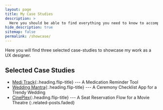 ```yaml
---
layout: page
title: My Case Studies
description: >
  Here you should be able to find everything you need to know to accomplish the most common tasks when blogging with Hydejack.
hide_description: true
sitemap: false
permalink: /showcase/
---
```


Here you will find three selected case-studies to showcase my work as a UX designer.

## Selected Case Studies
* [Medi Track]{:.heading.flip-title} --- A Medication Reminder Tool
* [Wedding Mantra]{:.heading.flip-title} --- A Ceremony Checklist App for a Trendy Wedding
* [CinePlex]{:.heading.flip-title} --- A Seat Reservation Flow for a Movie Theatre
{:.related-posts.faded}


[medi track]: medi_track.md
[wedding mantra]: wedding_mantra.md
[cineplex]: cineplex.md
